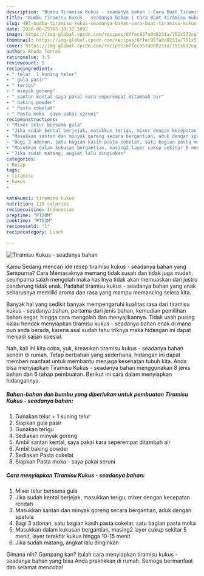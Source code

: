 ```yaml
---
description: "Bumbu Tiramisu Kukus - seadanya bahan | Cara Buat Tiramisu Kukus - seadanya bahan Yang Sedap"
title: "Bumbu Tiramisu Kukus - seadanya bahan | Cara Buat Tiramisu Kukus - seadanya bahan Yang Sedap"
slug: 485-bumbu-tiramisu-kukus-seadanya-bahan-cara-buat-tiramisu-kukus-seadanya-bahan-yang-sedap
date: 2020-06-25T05:30:37.509Z
image: https://img-global.cpcdn.com/recipes/6ffec957a0d8231a/751x532cq70/tiramisu-kukus-seadanya-bahan-foto-resep-utama.jpg
thumbnail: https://img-global.cpcdn.com/recipes/6ffec957a0d8231a/751x532cq70/tiramisu-kukus-seadanya-bahan-foto-resep-utama.jpg
cover: https://img-global.cpcdn.com/recipes/6ffec957a0d8231a/751x532cq70/tiramisu-kukus-seadanya-bahan-foto-resep-utama.jpg
author: Rhoda Torres
ratingvalue: 3.5
reviewcount: 5
recipeingredient:
- " telur  1 kuning telur"
- " gula pasir"
- " terigu"
- " minyak goreng"
- " santan kental saya pakai kara seperempat ditambah air"
- " baking powder"
- " Pasta cokelat"
- " Pasta moka  saya pakai seruni"
recipeinstructions:
- "Mixer telur bersama gula"
- "Jika sudah kental berjejak, masukkan terigu, mixer dengan kecepatan rendah"
- "Masukkan santan dan minyak goreng secara bergantian, aduk dengan spatula"
- "Bagi 3 adonan, satu bagian kasih pasta cokelat, satu bagian pasta moka"
- "Masukkan dalam kukusan bergantian, masing2 layer cukup sekitar 5 menit, layer terakhir kukus hingga 10-15 menit"
- "Jika sudah matang, angkat lalu dinginkan"
categories:
- Resep
tags:
- tiramisu
- kukus
- 

katakunci: tiramisu kukus  
nutrition: 115 calories
recipecuisine: Indonesian
preptime: "PT20M"
cooktime: "PT53M"
recipeyield: "1"
recipecategory: Lunch

---
```



![Tiramisu Kukus - seadanya bahan](https://img-global.cpcdn.com/recipes/6ffec957a0d8231a/751x532cq70/tiramisu-kukus-seadanya-bahan-foto-resep-utama.jpg)

Kamu Sedang mencari ide resep tiramisu kukus - seadanya bahan yang Sempurna? Cara Memasaknya memang tidak susah dan tidak juga mudah. seumpama salah mengolah maka hasilnya tidak akan memuaskan dan justru cenderung tidak enak. Padahal tiramisu kukus - seadanya bahan yang enak seharusnya memiliki aroma dan rasa yang mampu memancing selera kita.

Banyak hal yang sedikit banyak mempengaruhi kualitas rasa dari tiramisu kukus - seadanya bahan, pertama dari jenis bahan, kemudian pemilihan bahan segar, hingga cara mengolah dan menyajikannya. Tidak usah pusing kalau hendak menyiapkan tiramisu kukus - seadanya bahan enak di mana pun anda berada, karena asal sudah tahu triknya maka hidangan ini dapat menjadi sajian spesial.




Nah, kali ini kita coba, yuk, kreasikan tiramisu kukus - seadanya bahan sendiri di rumah. Tetap berbahan yang sederhana, hidangan ini dapat memberi manfaat untuk membantu menjaga kesehatan tubuh kita. Anda bisa menyiapkan Tiramisu Kukus - seadanya bahan menggunakan 8 jenis bahan dan 6 tahap pembuatan. Berikut ini cara dalam menyiapkan hidangannya.

<!--inarticleads1-->

##### Bahan-bahan dan bumbu yang diperlukan untuk pembuatan Tiramisu Kukus - seadanya bahan:

1. Gunakan  telur + 1 kuning telur
1. Siapkan  gula pasir
1. Gunakan  terigu
1. Sediakan  minyak goreng
1. Ambil  santan kental, saya pakai kara seperempat ditambah air
1. Ambil  baking powder
1. Sediakan  Pasta cokelat
1. Siapkan  Pasta moka - saya pakai seruni




<!--inarticleads2-->

##### Cara menyiapkan Tiramisu Kukus - seadanya bahan:

1. Mixer telur bersama gula
1. Jika sudah kental berjejak, masukkan terigu, mixer dengan kecepatan rendah
1. Masukkan santan dan minyak goreng secara bergantian, aduk dengan spatula
1. Bagi 3 adonan, satu bagian kasih pasta cokelat, satu bagian pasta moka
1. Masukkan dalam kukusan bergantian, masing2 layer cukup sekitar 5 menit, layer terakhir kukus hingga 10-15 menit
1. Jika sudah matang, angkat lalu dinginkan




Gimana nih? Gampang kan? Itulah cara menyiapkan tiramisu kukus - seadanya bahan yang bisa Anda praktikkan di rumah. Semoga bermanfaat dan selamat mencoba!
